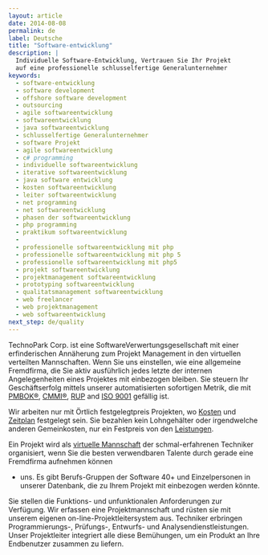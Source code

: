 ```yaml
---
layout: article
date: 2014-08-08
permalink: de
label: Deutsche
title: "Software-entwicklung"
description: |
  Individuelle Software-Entwicklung, Vertrauen Sie Ihr Projekt
  auf eine professionelle schlusselfertige Generalunternehmer
keywords:
  - software-entwicklung
  - software development
  - offshore software development
  - outsourcing
  - agile softwareentwicklung
  - softwareentwicklung
  - java softwareentwicklung
  - schlusselfertige Generalunternehmer
  - software Projekt
  - agile softwareentwicklung
  - c# programming
  - individuelle softwareentwicklung
  - iterative softwareentwicklung
  - java software entwicklung
  - kosten softwareentwicklung
  - leiter softwareentwicklung
  - net programming
  - net softwareentwicklung
  - phasen der softwareentwicklung
  - php programming
  - praktikum softwareentwicklung
  -
  - professionelle softwareentwicklung mit php
  - professionelle softwareentwicklung mit php 5
  - professionelle softwareentwicklung mit php5
  - projekt softwareentwicklung
  - projektmanagement softwareentwicklung
  - prototyping softwareentwicklung
  - qualitatsmanagement softwareentwicklung
  - web freelancer
  - web projektmanagement
  - web softwareentwicklung
next_step: de/quality
---
```


TechnoPark Corp. ist eine SoftwareVerwertungsgesellschaft mit einer erfinderischen Annäherung zum
Projekt Management in den virtuellen verteilten Mannschaften. Wenn Sie uns einstellen, wie eine
allgemeine Fremdfirma, die Sie aktiv ausführlich jedes letzte der internen Angelegenheiten eines
Projektes mit einbezogen bleiben. Sie steuern Ihr Geschäftserfolg mittels unserer automatisierten
sofortigen Metrik, die mit
[PMBOK®](http://en.wikipedia.org/wiki/Project\_Management\_Body\_of\_Knowledge),
[CMMI®](http://www.sei.cmu.edu/cmmi/general/),
[RUP](http://en.wikipedia.org/wiki/IBM\_Rational\_Unified\_Process) and [ISO
9001](http://en.wikipedia.org/wiki/ISO\_9001) gefällig ist.

Wir arbeiten nur mit Örtlich festgelegtpreis Projekten, wo [Kosten](/process/scope) und
[Zeitplan](/process/schedule) festgelegt sein. Sie bezahlen kein Lohngehälter oder irgendwelche
anderen Gemeinkosten, nur ein Festpreis von den [Leistungen](/process/warranty/deliverables).

Ein Projekt wird als [virtuelle Mannschaft](/about/teams) der schmal-erfahrenen Techniker
organisiert, wenn Sie die besten verwendbaren Talente durch gerade eine Fremdfirma aufnehmen können
- uns. Es gibt Berufs-Gruppen der Software 40+ und Einzelpersonen in unserer Datenbank, die zu Ihrem
Projekt mit einbezogen werden könnte.

Sie stellen die Funktions- und unfunktionalen Anforderungen zur Verfügung. Wir erfassen eine
Projektmannschaft und rüsten sie mit unserem eigenen on-line-Projektleitersystem aus. Techniker
erbringen Programmierungs-, Prüfungs-, Entwurfs- und Analysendienstleistungen. Unser Projektleiter
integriert alle diese Bemühungen, um ein Produkt an Ihre Endbenutzer zusammen zu liefern.
